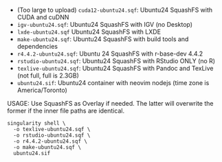- (Too large to upload) `cuda12-ubuntu24.sqf`: Ubuntu24 SquashFS with CUDA and cuDNN
- `igv-ubuntu24.sqf`: Ubuntu24 SquashFS with IGV (no Desktop)
- `lxde-ubuntu24.sqf` Ubuntu24 SquashFS with LXDE
- `make-ubuntu24.sqf`: Ubuntu24 SquashFS with build tools and dependencies
- `r4.4.2-ubuntu24.sqf`: Ubuntu 24 SquashFS with r-base-dev 4.4.2
- `rstudio-ubuntu24.sqf`: Ubuntu24 SquashFS with RStudio ONLY (no R)
- `texlive-ubuntu24.sqf`: Ubuntu24 SquashFS with Pandoc and TexLive (not full, full is 2.3GB)
- `ubuntu24.sif`: Ubuntu24 container with neovim nodejs (time zone is America/Toronto)

USAGE: Use SquashFS as Overlay if needed. The latter will overwrite the former if the inner file paths are identical.

```
singularity shell \
  -o texlive-ubuntu24.sqf \
  -o rstudio-ubuntu24.sqf \
  -o r4.4.2-ubuntu24.sqf \
  -o make-ubuntu24.sqf \
  ubuntu24.sif
```